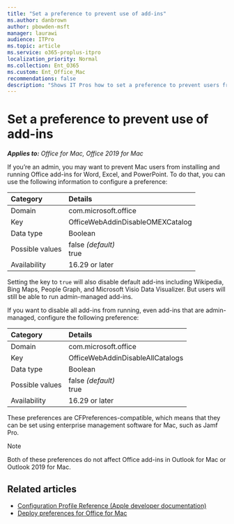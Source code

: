 ```yaml
---
title: "Set a preference to prevent use of add-ins"
ms.author: danbrown
author: pbowden-msft
manager: laurawi
audience: ITPro
ms.topic: article
ms.service: o365-proplus-itpro
localization_priority: Normal
ms.collection: Ent_O365
ms.custom: Ent_Office_Mac
recommendations: false
description: "Shows IT Pros how to set a preference to prevent users from installing and running add-ins for Office for Mac."
---
```


# Set a preference to prevent use of add-ins

***Applies to:*** *Office for Mac, Office 2019 for Mac*

If you’re an admin, you may want to prevent Mac users from installing and running Office add-ins for Word, Excel, and PowerPoint. To do that, you can use the following information to configure a preference:

|Category|Details|
|:-----|:-----|
|Domain | com.microsoft.office  |
|Key |OfficeWebAddinDisableOMEXCatalog  |
|Data type|Boolean|
|Possible values |false  *(default)*  <br/> true |
|Availability|16.29 or later |

Setting the key to `true` will also disable default add-ins including Wikipedia, Bing Maps, People Graph, and Microsoft Visio Data Visualizer. But users will still be able to run admin-managed add-ins.

If you want to disable all add-ins from running, even add-ins that are admin-managed, configure the following preference:

|Category|Details|
|:-----|:-----|
|Domain  | com.microsoft.office  |
|Key|OfficeWebAddinDisableAllCatalogs  |
|Data type|Boolean|
|Possible values|false  *(default)*  <br/> true |
|Availability|16.29 or later |

These preferences are CFPreferences-compatible, which means that they can be set using enterprise management software for Mac, such as Jamf Pro.

> [!NOTE]
> Both of these preferences do not affect Office add-ins in Outlook for Mac or Outlook 2019 for Mac.


## Related articles

- [Configuration Profile Reference (Apple developer documentation)](https://go.microsoft.com/fwlink/p/?linkid=852998)
- [Deploy preferences for Office for Mac](deploy-preferences-for-office-for-mac.md)